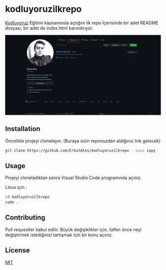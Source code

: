 # kodluyoruzilkrepo
[Kodluyoruz](https://www.kodluyoruz.org/) Eğitimi kapsamında açtığım ilk repo  İçerisinde bir adet README dosyası, bir adet de index.html barındırıyor.

![](https://github.com/ErkutAtes/kodluyoruzilkrepo/blob/main/resim.png)

## Installation
Öncelikle projeyi clonelayın. (Buraya sizin reponuzdan aldığınız link gelecek)

```sh
git clone https://github.com/ErkutAtes/kodluyoruzilkrepo --save copy
```

## Usage
Projeyi cloneladıktan sonra Visual Studio Code programında açınız.

Linux için : 

```sh
cd kodluyoruzilkrepo
code . 
```

## Contributing
Pull requestler kabul edilir. Büyük değişiklikler için, lütfen önce neyi değiştirmek istediğinizi tartışmak için bir konu açınız.

## License
[MIT](https://choosealicense.com/licenses/mit/)